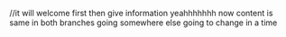 //it will welcome first then give information
yeahhhhhhh now content is same in both branches
going somewhere else
going to change in a time
